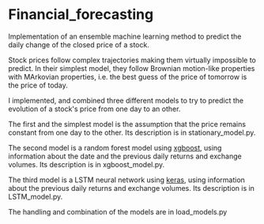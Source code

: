 # Financial_forecasting
Implementation of an ensemble machine learning method to predict the daily change of the closed price of a stock.

Stock prices follow complex trajectories making them virtually impossible to predict. In their simplest model, they follow Brownian motion-like properties with MArkovian properties, i.e. the best guess of the price of tomorrow is the price of today.


I implemented, and combined three different models to try to predict the evolution of a stock's price from one day to an other.

The first and the simplest model is the assumption that the price remains constant from one day to the other. Its description is in stationary_model.py.

The second model is a random forest model using [xgboost](https://github.com/dmlc/xgboost), using information about the date and the previous daily returns and exchange volumes.  Its description is in xgboost_model.py.

The third model is a LSTM neural network using [keras](https://www.tensorflow.org/guide/keras), using information about the previous daily returns and exchange volumes.  Its description is in LSTM_model.py.


The handling and combination of the models are in load_models.py
